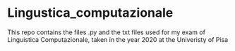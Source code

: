 # Lingustica_computazionale

This repo contains the files .py and the txt files used for my exam of Linguistica Computazionale, taken in the year 2020 at the Univeristy of Pisa
